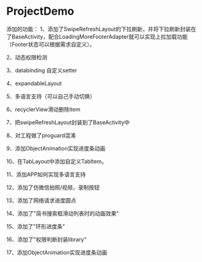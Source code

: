 # ProjectDemo
添加的功能：
1、添加了SwipeRefreshLayout的下拉刷新，并将下拉刷新封装在了BaseActivity，配合LoadingMoreFooterAdapter就可以实现上拉加载功能（Footer状态可以根据需求自定义）。

2、动态权限检测

3、databinding 自定义setter

4、expandableLayout

5、多语言支持（可以自己手动切换）

6、recyclerView滑动删除item

7、把swipeRefreshLayout封装到了BaseActivity中

8、对工程做了proguard混淆

9、添加ObjectAnimation实现进度条动画

10、在TabLayout中添加自定义TabItem。

11、添加APP如何实现多语言支持

12、添加了仿微信拍照/视频，录制按钮

13、添加了网络请求进度圆点

14、添加了"简书搜索框滑动列表时的动画效果"

15、添加了"环形进度条"

16、添加了"权限判断封装library"

17、添加ObjectAnimation实现进度条动画
